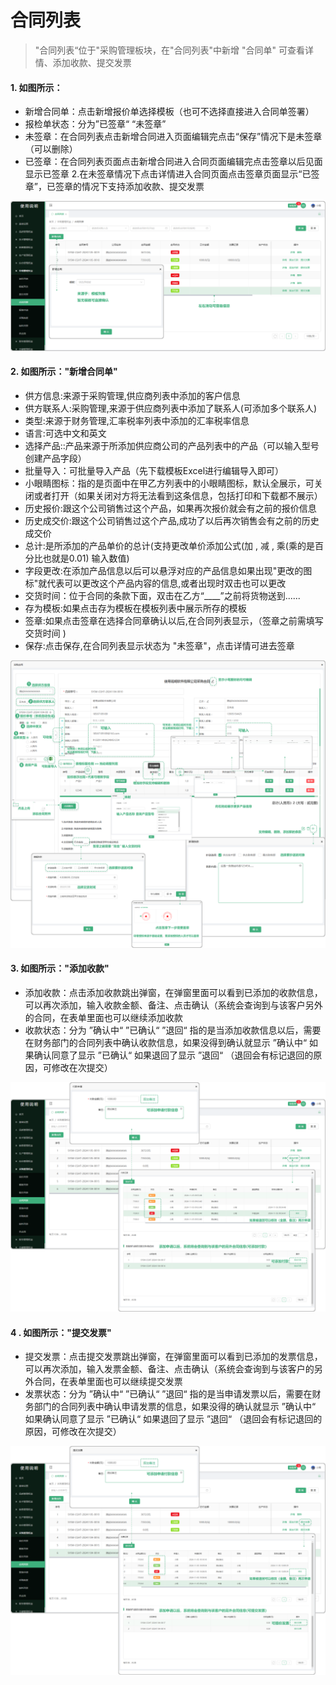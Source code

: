 # 合同列表

> "合同列表“位于"采购管理板块，在"合同列表"中新增 "合同单" 可查看详情、添加收款、提交发票

#### 1. 如图所示：

* 新增合同单：点击新增报价单选择模板（也可不选择直接进入合同单签署）
* 报检单状态：分为”已签章“   “未签章”
* 未签章：在合同列表点击新增合同进入页面编辑完点击“保存”情况下是未签章（可以删除）
* 已签章：在合同列表页面点击新增合同进入合同页面编辑完点击签章以后见面显示已签章 2.在未签章情况下点击详情进入合同页面点击签章页面显示“已签章”，已签章的情况下支持添加收款、提交发票

![如图所示](../file/cg-ht1.png)

#### 2. 如图所示："新增合同单"

* 供方信息:来源于采购管理,供应商列表中添加的客户信息
* 供方联系人:采购管理,来源于供应商列表中添加了联系人(可添加多个联系人)
* 类型:来源于财务管理,汇率税率列表中添加的汇率税率信息
* 语言:可选中文和英文
* 选择产品::产品来源于所添加供应商公司的产品列表中的产品（可以输入型号创建产品字段）
* 批量导入：可批量导入产品（先下载模板Excel进行编辑导入即可）
* 小眼睛图标：指的是页面中在甲乙方列表中的小眼睛图标，默认全展示，可关闭或者打开（如果关闭对方将无法看到这条信息，包括打印和下载都不展示）
* 历史报价:跟这个公司销售过这个产品，如果再次报价就会有之前的报价信息
* 历史成交价:跟这个公司销售过这个产品,成功了以后再次销售会有之前的历史成交价
* 总计:是所添加的产品单价的总计(支持更改单价添加公式(加 , 减 , 乘(乘的是百分比也就是0.01) 输入数值)
* 字段更改:在添加产品信息以后可以悬浮对应的产品信息如果出现"更改的图标"就代表可以更改这个产品内容的信息,或者出现时双击也可以更改
* 交货时间：位于合同的条款下面，双击在乙方“____”之前将货物送到......
* 存为模板:如果点击存为模板在模板列表中展示所存的模板
* 签章:如果点击签章在选择合同章确认以后,在合同列表显示，（签章之前需填写交货时间 )
* 保存:点击保存,在合同列表显示状态为 "未签章"，点击详情可进去签章

![如图所示](../file/cg-mblb5.png)

#### 3. 如图所示："添加收款"

* 添加收款：点击添加收款跳出弹窗，在弹窗里面可以看到已添加的收款信息，可以再次添加，输入收款金额、备注、点击确认（系统会查询到与该客户另外的合同，在表单里面也可以继续添加收款
* 收款状态：分为 ”确认中“  ”已确认“   ”退回“ 指的是当添加收款信息以后，需要在财务部门的合同列表中确认收款信息，如果没得到确认就显示 ”确认中“ 如果确认同意了显示 ”已确认“ 如果退回了显示 ”退回“ （退回会有标记退回的原因，可修改在次提交）

![如图所示](../file/cg-ht2.png)


#### 4 . 如图所示："提交发票"

* 提交发票：点击提交发票跳出弹窗，在弹窗里面可以看到已添加的发票信息，可以再次添加，输入发票金额、备注、点击确认（系统会查询到与该客户的另外合同，在表单里面也可以继续提交发票
* 发票状态：分为 ”确认中“  ”已确认“   ”退回“ 指的是当申请发票以后，需要在财务部门的合同列表中确认申请发票的信息，如果没得的确认就显示 ”确认中“ 如果确认同意了显示 ”已确认“ 如果退回了显示 ”退回“ （退回会有标记退回的原因，可修改在次提交）

![如图所示](../file/cg-ht3.png)